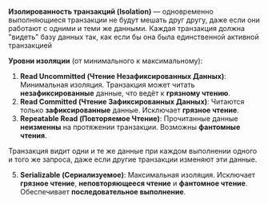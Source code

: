**Изолированность транзакций (Isolation)** — одновременно выполняющиеся транзакции не будут мешать друг другу, даже если они работают с одними и теми же данными. Каждая транзакция должна "видеть" базу данных так, как если бы она была единственной активной транзакцией

**Уровни изоляции** (от минимального к максимальному):

1. **Read Uncommitted (Чтение Незафиксированных Данных)**: Минимальная изоляция. Транзакция может читать **незафиксированные** данные, что ведёт к **грязному чтению**.
2. **Read Committed (Чтение Зафиксированных Данных)**: Читаются только **зафиксированные** данные. Исключает **грязное чтение**.
3. **Repeatable Read (Повторяемое Чтение)**: Прочитанные данные **неизменны** на протяжении транзакции. Возможны **фантомные чтения**.

Транзакция видит одни и те же данные при каждом выполнении одного и того же запроса, даже если другие транзакции изменяют эти данные.

5. **Serializable (Сериализуемое)**: Максимальная изоляция. Исключает **грязное чтение**, **неповторяющееся чтение** и **фантомное чтение**. Обеспечивает **последовательное выполнение**.